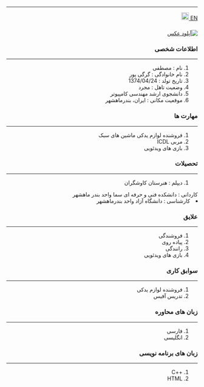 
---
[EN](resume-EN.md)<a class="pt-trigger" href="resume-EN" data-animation="62"> <img src="img/en.png" width="20" height="20"/></a>

<style type="text/css">
body{
 direction:rtl;
}
</style>
### 
<a href="https://uupload.ir/view/1d9z_me.jpg" target="_blank"><img src="https://Computer/Local Dick(G)/3.jpg" border="0" alt="آپلود عکس" /></a>

### اطلاعات شخصی

---
<ol>
 <li> نام : مصطفی</li>
 <li> نام خانوادگی : گرگی پور</li>
 <li> تاریخ تولد : 1374/04/24</li>
 <li> وضعیت تاهل : مجرد</li>
 <li> دانشجوی ارشد مهندسی کامپیوتر</li>
 <li> موقعیت مکانی : ایران، بندرماهشهر</li>
</ol>


### مهارت ها

---
<ol>
 <li> فروشنده لوازم یدکی ماشین های سبک</li>
 <li> مربی ICDL</li>
 <li> بازی های ویدئویی</li>
</ol>

### تحصیلات

---
<ol>
<li> دیپلم : هنرستان کاوشگران</ol>
 کاردانی : دانشکده فنی و حرفه ای سما واحد بندر ماهشهر
<li> کارشناسی : 
دانشگاه آزاد واحد بندرماهشهر</li>
</ol>

### علایق

---
<ol>
 <li> فروشندگی</li>
 <li> پیاده روی</li>
 <li> رانندگی</li>
 <li> بازی های ویدئویی</li>
</ol>

### سوابق کاری

---
<ol>
 <li> فروشنده لوازم یدکی</li>
  <li> تدریس آفیس</li>
</ol>

### زبان های محاوره

---
<ol>
 <li> فارسی</li>
 <li> انگلیسی</li>
</ol>

### زبان های برنامه نویسی

---
<ol>
 <li> ++C</li>
 <li> HTML</li>
</ol>
 


